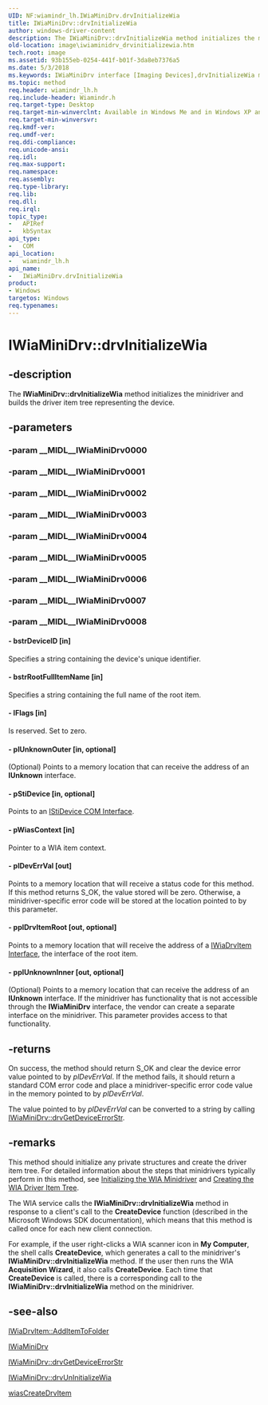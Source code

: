 ```yaml
---
UID: NF:wiamindr_lh.IWiaMiniDrv.drvInitializeWia
title: IWiaMiniDrv::drvInitializeWia
author: windows-driver-content
description: The IWiaMiniDrv::drvInitializeWia method initializes the minidriver and builds the driver item tree representing the device.
old-location: image\iwiaminidrv_drvinitializewia.htm
tech.root: image
ms.assetid: 93b155eb-0254-441f-b01f-3da8eb7376a5
ms.date: 5/3/2018
ms.keywords: IWiaMiniDrv interface [Imaging Devices],drvInitializeWia method, IWiaMiniDrv.drvInitializeWia, IWiaMiniDrv::drvInitializeWia, MiniDrv_04485b20-ff45-4cf7-a861-841bf03befcf.xml, drvInitializeWia, drvInitializeWia method [Imaging Devices], drvInitializeWia method [Imaging Devices],IWiaMiniDrv interface, image.iwiaminidrv_drvinitializewia, wiamindr_lh/IWiaMiniDrv::drvInitializeWia
ms.topic: method
req.header: wiamindr_lh.h
req.include-header: Wiamindr.h
req.target-type: Desktop
req.target-min-winverclnt: Available in Windows Me and in Windows XP and later.
req.target-min-winversvr: 
req.kmdf-ver: 
req.umdf-ver: 
req.ddi-compliance: 
req.unicode-ansi: 
req.idl: 
req.max-support: 
req.namespace: 
req.assembly: 
req.type-library: 
req.lib: 
req.dll: 
req.irql: 
topic_type:
-	APIRef
-	kbSyntax
api_type:
-	COM
api_location:
-	wiamindr_lh.h
api_name:
-	IWiaMiniDrv.drvInitializeWia
product:
- Windows
targetos: Windows
req.typenames: 
---
```


# IWiaMiniDrv::drvInitializeWia


## -description


The <b>IWiaMiniDrv::drvInitializeWia</b> method initializes the minidriver and builds the driver item tree representing the device.


## -parameters




### -param __MIDL__IWiaMiniDrv0000




### -param __MIDL__IWiaMiniDrv0001




### -param __MIDL__IWiaMiniDrv0002




### -param __MIDL__IWiaMiniDrv0003




### -param __MIDL__IWiaMiniDrv0004




### -param __MIDL__IWiaMiniDrv0005




### -param __MIDL__IWiaMiniDrv0006




### -param __MIDL__IWiaMiniDrv0007




### -param __MIDL__IWiaMiniDrv0008






#### - bstrDeviceID [in]

Specifies a string containing the device's unique identifier.


#### - bstrRootFullItemName [in]

Specifies a string containing the full name of the root item.


#### - lFlags [in]

Is reserved. Set to zero.


#### - pIUnknownOuter [in, optional]

(Optional) Points to a memory location that can receive the address of an <b>IUnknown</b> interface. 


#### - pStiDevice [in, optional]

Points to an <a href="https://msdn.microsoft.com/b026fb74-9ce6-4d4e-8a5b-402731904064">IStiDevice COM Interface</a>.


#### - pWiasContext [in]

Pointer to a WIA item context.


#### - plDevErrVal [out]

Points to a memory location that will receive a status code for this method. If this method returns S_OK, the value stored will be zero. Otherwise, a minidriver-specific error code will be stored at the location pointed to by this parameter.


#### - ppIDrvItemRoot [out, optional]

Points to a memory location that will receive the address of a <a href="https://msdn.microsoft.com/library/windows/hardware/ff543896">IWiaDrvItem Interface</a>, the interface of the root item.


#### - ppIUnknownInner [out, optional]

(Optional) Points to a memory location that can receive the address of an <b>IUnknown</b> interface. If the minidriver has functionality that is not accessible through the <b>IWiaMiniDrv</b> interface, the vendor can create a separate interface on the minidriver. This parameter provides access to that functionality.


## -returns



On success, the method should return S_OK and clear the device error value pointed to by <i>plDevErrVal</i>. If the method fails, it should return a standard COM error code and place a minidriver-specific error code value in the memory pointed to by <i>plDevErrVal</i>.

The value pointed to by <i>plDevErrVal</i> can be converted to a string by calling <a href="https://msdn.microsoft.com/library/windows/hardware/ff543982">IWiaMiniDrv::drvGetDeviceErrorStr</a>.




## -remarks



This method should initialize any private structures and create the driver item tree. For detailed information about the steps that minidrivers typically perform in this method, see <a href="https://msdn.microsoft.com/9ccb136b-41f7-438a-9e07-1fd7c8971417">Initializing the WIA Minidriver</a> and <a href="https://msdn.microsoft.com/3ae489b9-175e-4b1e-a6c8-a72a3a3c212a">Creating the WIA Driver Item Tree</a>.

The WIA service calls the <b>IWiaMiniDrv::drvInitializeWia</b> method in response to a client's call to the <b>CreateDevice</b> function (described in the Microsoft Windows SDK documentation), which means that this method is called once for each new client connection.

For example, if the user right-clicks a WIA scanner icon in <b>My Computer</b>, the shell calls <b>CreateDevice</b>, which generates a call to the minidriver's <b>IWiaMiniDrv::drvInitializeWia</b> method. If the user then runs the WIA <b>Acquisition Wizard</b>, it also calls <b>CreateDevice</b>. Each time that <b>CreateDevice</b> is called, there is a corresponding call to the <b>IWiaMiniDrv::drvInitializeWia</b> method on the minidriver.




## -see-also




<a href="https://msdn.microsoft.com/library/windows/hardware/ff543856">IWiaDrvItem::AddItemToFolder</a>



<a href="https://msdn.microsoft.com/15068d10-5e24-427c-9684-24ce67b75ada">IWiaMiniDrv</a>



<a href="https://msdn.microsoft.com/library/windows/hardware/ff543982">IWiaMiniDrv::drvGetDeviceErrorStr</a>



<a href="https://msdn.microsoft.com/library/windows/hardware/ff545010">IWiaMiniDrv::drvUnInitializeWia</a>



<a href="https://msdn.microsoft.com/library/windows/hardware/ff549160">wiasCreateDrvItem</a>
 

 

